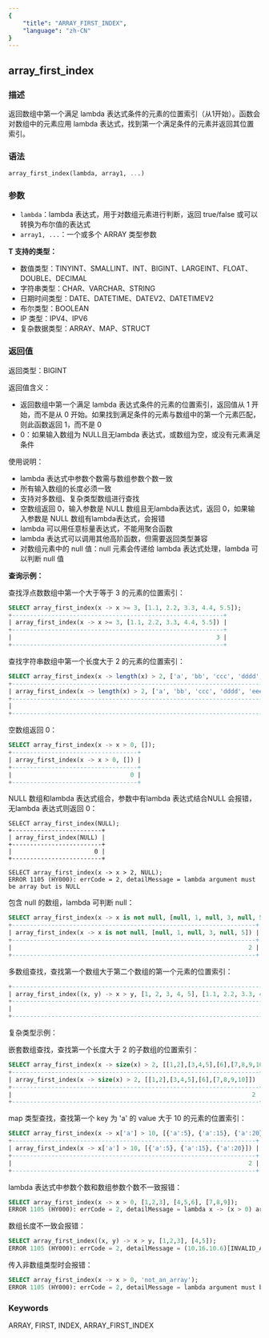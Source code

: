 ```yaml
---
{
    "title": "ARRAY_FIRST_INDEX",
    "language": "zh-CN"
}
---
```


## array_first_index

<version since="2.0.0">

</version>

### 描述

返回数组中第一个满足 lambda 表达式条件的元素的位置索引（从1开始）。函数会对数组中的元素应用 lambda 表达式，找到第一个满足条件的元素并返回其位置索引。

### 语法

```sql
array_first_index(lambda, array1, ...)
```

### 参数

- `lambda`：lambda 表达式，用于对数组元素进行判断，返回 true/false 或可以转换为布尔值的表达式
- `array1, ...`：一个或多个 ARRAY<T> 类型参数

**T 支持的类型：**
- 数值类型：TINYINT、SMALLINT、INT、BIGINT、LARGEINT、FLOAT、DOUBLE、DECIMAL
- 字符串类型：CHAR、VARCHAR、STRING
- 日期时间类型：DATE、DATETIME、DATEV2、DATETIMEV2
- 布尔类型：BOOLEAN
- IP 类型：IPV4、IPV6
- 复杂数据类型：ARRAY、MAP、STRUCT

### 返回值

返回类型：BIGINT

返回值含义：
- 返回数组中第一个满足 lambda 表达式条件的元素的位置索引，返回值从 1 开始，而不是从 0 开始。如果找到满足条件的元素与数组中的第一个元素匹配，则此函数返回 1，而不是 0
- 0：如果输入数组为 NULL且无lambda 表达式，或数组为空，或没有元素满足条件

使用说明：
- lambda 表达式中参数个数需与数组参数个数一致
- 所有输入数组的长度必须一致
- 支持对多数组、复杂类型数组进行查找
- 空数组返回 0，输入参数是 NULL 数组且无lambda表达式，返回 0，如果输入参数是 NULL 数组有lambda表达式，会报错
- lambda 可以用任意标量表达式，不能用聚合函数
- lambda 表达式可以调用其他高阶函数，但需要返回类型兼容
- 对数组元素中的 null 值：null 元素会传递给 lambda 表达式处理，lambda 可以判断 null 值

**查询示例：**

查找浮点数数组中第一个大于等于 3 的元素的位置索引：
```sql
SELECT array_first_index(x -> x >= 3, [1.1, 2.2, 3.3, 4.4, 5.5]);
+-----------------------------------------------------------+
| array_first_index(x -> x >= 3, [1.1, 2.2, 3.3, 4.4, 5.5]) |
+-----------------------------------------------------------+
|                                                         3 |
+-----------------------------------------------------------+
```

查找字符串数组中第一个长度大于 2 的元素的位置索引：
```sql
SELECT array_first_index(x -> length(x) > 2, ['a', 'bb', 'ccc', 'dddd', 'eeeee']);
+----------------------------------------------------------------------------+
| array_first_index(x -> length(x) > 2, ['a', 'bb', 'ccc', 'dddd', 'eeeee']) |
+----------------------------------------------------------------------------+
|                                                                          3 |
+----------------------------------------------------------------------------+
```

空数组返回 0：
```sql
SELECT array_first_index(x -> x > 0, []);
+-----------------------------------+
| array_first_index(x -> x > 0, []) |
+-----------------------------------+
|                                 0 |
+-----------------------------------+
```

NULL 数组和lambda 表达式组合，参数中有lambda 表达式结合NULL 会报错，无lambda 表达式则返回 0：
``` 
SELECT array_first_index(NULL);
+-------------------------+
| array_first_index(NULL) |
+-------------------------+
|                       0 |
+-------------------------+

SELECT array_first_index(x -> x > 2, NULL);
ERROR 1105 (HY000): errCode = 2, detailMessage = lambda argument must be array but is NULL
```


包含 null 的数组，lambda 可判断 null：
```sql
SELECT array_first_index(x -> x is not null, [null, 1, null, 3, null, 5]);
+--------------------------------------------------------------------+
| array_first_index(x -> x is not null, [null, 1, null, 3, null, 5]) |
+--------------------------------------------------------------------+
|                                                                  2 |
+--------------------------------------------------------------------+
```

多数组查找，查找第一个数组大于第二个数组的第一个元素的位置索引：
```sql
+--------------------------------------------------------------------------------+
| array_first_index((x, y) -> x > y, [1, 2, 3, 4, 5], [1.1, 2.2, 3.3, 4.4, 5.5]) |
+--------------------------------------------------------------------------------+
|                                                                              0 |
+--------------------------------------------------------------------------------+
```

复杂类型示例：

嵌套数组查找，查找第一个长度大于 2 的子数组的位置索引：
```sql
SELECT array_first_index(x -> size(x) > 2, [[1,2],[3,4,5],[6],[7,8,9,10]]);
+---------------------------------------------------------------------+
| array_first_index(x -> size(x) > 2, [[1,2],[3,4,5],[6],[7,8,9,10]]) |
+---------------------------------------------------------------------+
|                                                                   2 |
+---------------------------------------------------------------------+
```

map 类型查找，查找第一个 key 为 'a' 的 value 大于 10 的元素的位置索引：
```sql
SELECT array_first_index(x -> x['a'] > 10, [{'a':5}, {'a':15}, {'a':20}]);
+--------------------------------------------------------------------+
| array_first_index(x -> x['a'] > 10, [{'a':5}, {'a':15}, {'a':20}]) |
+--------------------------------------------------------------------+
|                                                                  2 |
+--------------------------------------------------------------------+
```

lambda 表达式中参数个数和数组参数个数不一致报错：
```sql
SELECT array_first_index(x -> x > 0, [1,2,3], [4,5,6], [7,8,9]);
ERROR 1105 (HY000): errCode = 2, detailMessage = lambda x -> (x > 0) arguments' size is not equal parameters' size
```

数组长度不一致会报错：
```sql
SELECT array_first_index((x, y) -> x > y, [1,2,3], [4,5]);
ERROR 1105 (HY000): errCode = 2, detailMessage = (10.16.10.6)[INVALID_ARGUMENT]in array map function, the input column size are not equal completely, nested column data rows 1st size is 3, 2th size is 2.
```

传入非数组类型时会报错：
```sql
SELECT array_first_index(x -> x > 0, 'not_an_array');
ERROR 1105 (HY000): errCode = 2, detailMessage = lambda argument must be array but is 'not_an_array'
```

### Keywords

ARRAY, FIRST, INDEX, ARRAY_FIRST_INDEX 